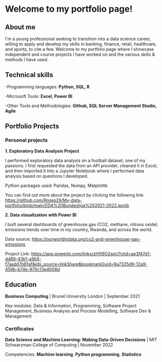 # Welcome to my portfolio page!

## About me
I'm a young professional seeking to transition into a data science career, willing to apply and develop my skills in banking, finance, retail, healthcare, and sports, to cite a few. Welcome to my portfolio page where I showcase independent and course projects I have worked on and the various skills & methods I have used. 

## Technical skills
-Programming languages: **Python, SQL, R**

-Microsoft Tools: **Excel, Power BI**

-Other Tools and Methodologies: **Github, SQL Server Management Studio, Agile**

## Portfolio Projects

### Personal projects

**1. Exploratory Data Analysis Project**

I performed exploratory data analysis on a football dataset, one of my passions. I first requested the data from an API provider, cleaned it in Excel, and then imported it into a Jupyter Notebook where I performed data analysis based on questions I developed. 

Python packages used: Pandas, Numpy, Matplotlib

You can find out more about the project by clicking the following link: https://github.com/Roses29/My-data-portfolio/blob/main/EDA%20Bundesliga%202021-2022.ipynb

**2. Data visualization with Power BI**

I built several dashboards of greenhouse gas (CO2, methane, nitrous oxide) emissions trends over time in my country, Rwanda, and across the world.

Data source: https://ourworldindata.org/co2-and-greenhouse-gas-emissions

Project Link: https://app.powerbi.com/links/zH1t9O2xpU?ctid=ae3f47d1-dd89-43b1-a9b5-f7aadd7b81af&pbi_source=linkShare&bookmarkGuid=9a7325d9-12a9-459b-b74e-979c13e4008d


## Education
**Business Computing** | Brunel University London | September 2021

Key modules: Data & Information, Programming, Software Project Management, Business Analysis and Process Modelling, Software Dev & Management

### Certificates
**Data Science and Machine Learning: Making Data-Driven Decisions** | MIT Schwarzman College of Computing | November 2022

Competencies: **Machine learning**, **Python programming**, **Statistics**
